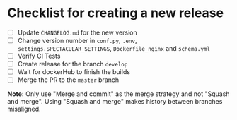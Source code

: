# Checklist for creating a new release

- [ ] Update `CHANGELOG.md` for the new version
- [ ] Change version number in `conf.py`, `.env`,  `settings.SPECTACULAR_SETTINGS`, `Dockerfile_nginx` and `schema.yml`
- [ ] Verify CI Tests
- [ ] Create release for the branch `develop`
- [ ] Wait for dockerHub to finish the builds
- [ ] Merge the PR to the `master` branch

**Note:** Only use "Merge and commit" as the merge strategy and not "Squash and merge". Using "Squash and merge" makes history between branches misaligned.


